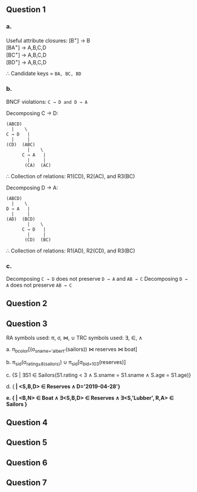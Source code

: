 ## Question 1

### a. <br/>
Useful attribute closures:
[B<sup>+</sup>] → B <br/>
[BA<sup>+</sup>] → A,B,C,D <br/>
[BC<sup>+</sup>] → A,B,C,D <br/>
[BD<sup>+</sup>] → A,B,C,D <br/>

∴ Candidate keys = `BA, BC, BD`

### b. <br/>
BNCF violations: `C → D and D → A`

Decomposing C → D:
```
(ABCD)
  |    \
C → D   |
  |     |
(CD)  (ABC)
        |    \
      C → A   |
        |     |
       (CA)  (AC)
```

∴ Collection of relations: R1(CD), R2(AC), and R3(BC)

Decomposing D → A:

```
(ABCD)
  |    \
D → A   |
  |     |
(AD)  (BCD)
        |    \
      C → D   |
        |     |
       (CD)  (BC)
```

∴ Collection of relations: R1(AD), R2(CD), and R3(BC)

### c.<br/>
Decomposing  `C → D` does not preserve `D → A` and `AB → C`
Decomposing `D → A` does not preserve `AB → C`

## Question 2


## Question 3
RA symbols used: π, σ, ⋈, ∪
TRC symbols used: ∃, ∈, ∧

a. π<sub>bcolor</sub>[(σ<sub>sname='albert'</sub>(sailors)) ⋈ reserves ⋈ boat]

b. π<sub>sid</sub>(σ<sub>rating≥8(sailors)</sub>) ∪ π<sub>sid</sub>[σ<sub>bid=103</sub>(reserves)]

c. {S | ∃S1 ∈ Sailors(S1.rating < 3 ∧ S.sname = S1.sname ∧ S.age = S1.age)}

d. {<B> | <S,B,D> ∈ Reserves ∧ D='2019-04-28'}

e. {<C> | <B,N> ∈ Boat ∧ ∃<S,B,D> ∈ Reserves ∧ ∃<S,'Lubber', R,A> ∈ Sailors }


## Question 4

## Question 5

## Question 6

## Question 7

